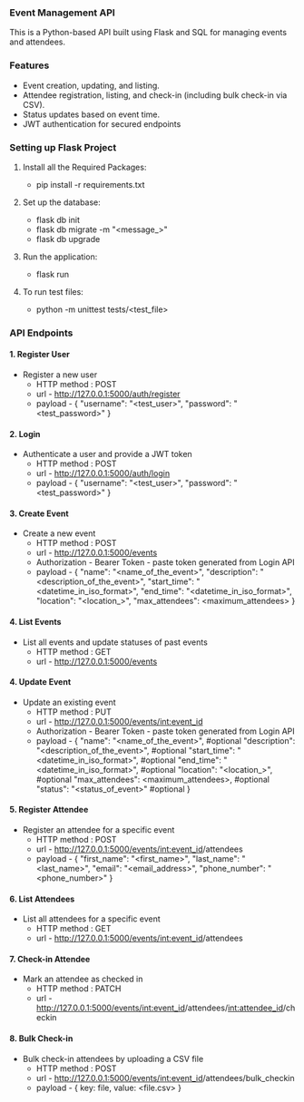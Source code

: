 ### Event Management API
This is a Python-based API built using Flask and SQL for managing events and attendees.

### Features
- Event creation, updating, and listing.
- Attendee registration, listing, and check-in (including bulk check-in via CSV).
- Status updates based on event time.
- JWT authentication for secured endpoints

### Setting up Flask Project
1. Install all the Required Packages:
    - pip install -r requirements.txt

2. Set up the database:
    - flask db init
    - flask db migrate -m "<message_>"
    - flask db upgrade

3. Run the application:
    - flask run

4. To run test files:
    - python -m unittest tests/<test_file>

### API Endpoints

#### 1. Register User
- Register a new user
    - HTTP method : POST
    - url - http://127.0.0.1:5000/auth/register
    - payload - {
    "username": "<test_user>", 
    "password": "<test_password>"
    }

#### 2. Login
- Authenticate a user and provide a JWT token
    - HTTP method : POST
    - url - http://127.0.0.1:5000/auth/login
    - payload - {
    "username": "<test_user>", 
    "password": "<test_password>"
    }

#### 3. Create Event
- Create a new event
    - HTTP method : POST
    - url - http://127.0.0.1:5000/events
    - Authorization - Bearer Token - paste token generated from Login API
    - payload - {
    "name": "<name_of_the_event>",
    "description": "<description_of_the_event>",
    "start_time": "<datetime_in_iso_format>",
    "end_time": "<datetime_in_iso_format>",
    "location": "<location_>",
    "max_attendees": <maximum_attendees>
    }

#### 4. List Events
- List all events and update statuses of past events
    - HTTP method : GET
    - url - http://127.0.0.1:5000/events

#### 4. Update Event
- Update an existing event
    - HTTP method : PUT
    - url - http://127.0.0.1:5000/events/<int:event_id>
    - Authorization - Bearer Token - paste token generated from Login API
    - payload - {
    "name": "<name_of_the_event>", #optional
    "description": "<description_of_the_event>", #optional
    "start_time": "<datetime_in_iso_format>", #optional
    "end_time": "<datetime_in_iso_format>", #optional
    "location": "<location_>", #optional
    "max_attendees": <maximum_attendees>, #optional
    "status": "<status_of_event>" #optional
    }

#### 5. Register Attendee
- Register an attendee for a specific event
    - HTTP method : POST
    - url - http://127.0.0.1:5000/events/<int:event_id>/attendees
    - payload - {
    "first_name": "<first_name>",
    "last_name": "<last_name>",
    "email": "<email_address>",
    "phone_number": "<phone_number>"
    }

#### 6. List Attendees
- List all attendees for a specific event
    - HTTP method : GET
    - url - http://127.0.0.1:5000/events/<int:event_id>/attendees

#### 7. Check-in Attendee
- Mark an attendee as checked in
    - HTTP method : PATCH
    - url - http://127.0.0.1:5000/events/<int:event_id>/attendees/<int:attendee_id>/checkin

#### 8. Bulk Check-in
- Bulk check-in attendees by uploading a CSV file
    - HTTP method : POST
    - url - http://127.0.0.1:5000/events/<int:event_id>/attendees/bulk_checkin
    - payload - {
    key: file, value: <file.csv>
    }

